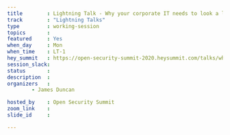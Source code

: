 ```yaml
---
title        : Lightning Talk - Why your corporate IT needs to look a lot more like consumer IT
track        : "Lightning Talks"
type         : working-session
topics       :
featured     : Yes
when_day     : Mon
when_time    : LT-1
hey_summit   : https://open-security-summit-2020.heysummit.com/talks/why-your-corporate-it-needs-to-look-a-lot-more-like-consumer-it/
session_slack:
status       : 
description  :
organizers   :  
        - James Duncan

hosted_by    : Open Security Summit
zoom_link    :
slide_id     :

---
```

